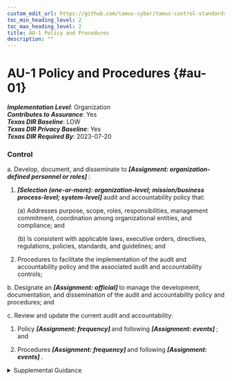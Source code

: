 ```yaml
---
custom_edit_url: https://github.com/tamus-cyber/tamus-control-standards/tree/main/content/tamus.edu/TAMUS_profile.yaml
toc_min_heading_level: 2
toc_max_heading_level: 2
title: AU-1 Policy and Procedures
description: ""
---
```


# AU-1 Policy and Procedures {#au-01}

_**Implementation Level**_: Organization\
_**Contributes to Assurance**_: Yes\
_**Texas DIR Baseline**_: LOW\
_**Texas DIR Privacy Baseline**_: Yes\
_**Texas DIR Required By**_: 2023-07-20

### Control



a. Develop, document, and disseminate to <strong title="au-1_prm_1"> <em>[Assignment: organization-defined personnel or roles]</em> </strong>:

1. <strong title="au-01_odp.03"> <em>[Selection (one-or-more): organization-level; mission/business process-level; system-level]</em> </strong> audit and accountability policy that:

    (a) Addresses purpose, scope, roles, responsibilities, management commitment, coordination among organizational entities, and compliance; and

    (b) Is consistent with applicable laws, executive orders, directives, regulations, policies, standards, and guidelines; and

2. Procedures to facilitate the implementation of the audit and accountability policy and the associated audit and accountability controls;

b. Designate an <strong title="au-01_odp.04"> <em>[Assignment: official]</em> </strong> to manage the development, documentation, and dissemination of the audit and accountability policy and procedures; and

c. Review and update the current audit and accountability:

1. Policy <strong title="au-01_odp.05"> <em>[Assignment: frequency]</em> </strong> and following <strong title="au-01_odp.06"> <em>[Assignment: events]</em> </strong> ; and

2. Procedures <strong title="au-01_odp.07"> <em>[Assignment: frequency]</em> </strong> and following <strong title="au-01_odp.08"> <em>[Assignment: events]</em> </strong>.


<details><summary>Supplemental Guidance</summary>Audit and accountability policy and procedures address the controls in the AU family that are implemented within systems and organizations. The risk management strategy is an important factor in establishing such policies and procedures. Policies and procedures contribute to security and privacy assurance. Therefore, it is important that security and privacy programs collaborate on the development of audit and accountability policy and procedures. Security and privacy program policies and procedures at the organization level are preferable, in general, and may obviate the need for mission- or system-specific policies and procedures. The policy can be included as part of the general security and privacy policy or be represented by multiple policies that reflect the complex nature of organizations. Procedures can be established for security and privacy programs, for mission or business processes, and for systems, if needed. Procedures describe how the policies or controls are implemented and can be directed at the individual or role that is the object of the procedure. Procedures can be documented in system security and privacy plans or in one or more separate documents. Events that may precipitate an update to audit and accountability policy and procedures include assessment or audit findings, security incidents or breaches, or changes in applicable laws, executive orders, directives, regulations, policies, standards, and guidelines. Simply restating controls does not constitute an organizational policy or procedure.</details>
